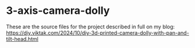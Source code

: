 # 3-axis-camera-dolly

These are the source files for the project described in full on my blog: https://diy.viktak.com/2024/10/diy-3d-printed-camera-dolly-with-pan-and-tilt-head.html
